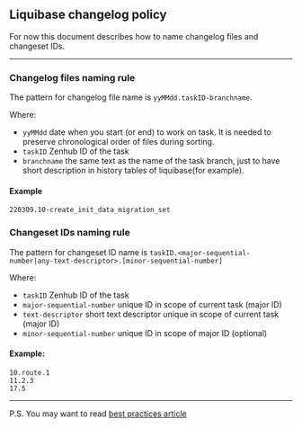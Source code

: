 ## Liquibase changelog policy 

For now this document describes how to name changelog files and changeset IDs.

___

### Changelog files naming rule
The pattern for changelog file name is ```yyMMdd.taskID-branchname```.

Where: 
* ```yyMMdd``` date when you start (or end) to work on task. 
It is needed to preserve chronological order of files during sorting.
* ```taskID``` Zenhub ID of the task
* ```branchname``` the same text as the name of the task branch, 
just to have short description in history tables of liquibase(for example).

####  Example
```
220309.10-create_init_data_migration_set
```
### Changeset IDs naming rule
The pattern for changeset ID name is 
```taskID.<major-sequential-number|any-text-descriptor>.[minor-sequential-number]```

Where:
* ```taskID``` Zenhub ID of the task
* ```major-sequential-number``` unique ID in scope of current task (major ID) 
* ```text-descriptor``` short text descriptor unique in scope of current task (major ID)
* ```minor-sequential-number``` unique ID in scope of major ID (optional)

#### Example:
```
10.route.1
11.2.3
17.5
```

---
P.S. You may want to read 
[best practices article](https://www.liquibase.org/get-started/best-practices)